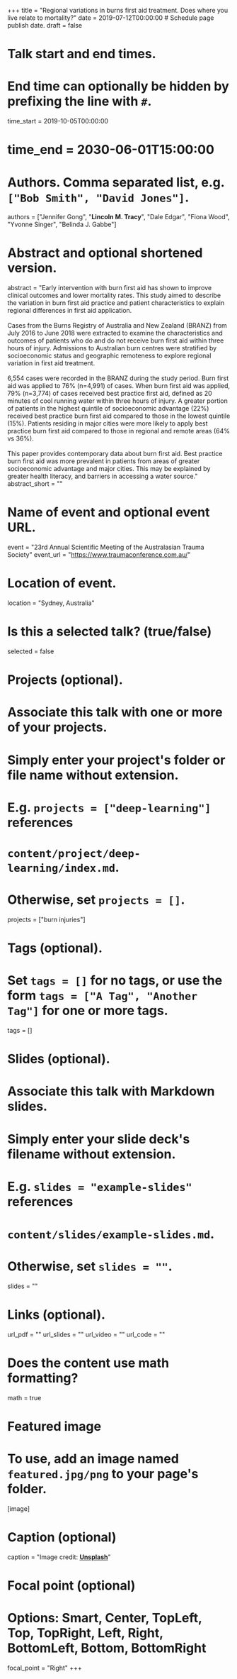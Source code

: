 +++
title = "Regional variations in burns first aid treatment. Does where you live relate to mortality?"
date = 2019-07-12T00:00:00  # Schedule page publish date.
draft = false

# Talk start and end times.
#   End time can optionally be hidden by prefixing the line with `#`.
time_start = 2019-10-05T00:00:00
# time_end = 2030-06-01T15:00:00

# Authors. Comma separated list, e.g. `["Bob Smith", "David Jones"]`.
authors = ["Jennifer Gong", "**Lincoln M. Tracy**", "Dale Edgar", "Fiona Wood", "Yvonne Singer", "Belinda J. Gabbe"]

# Abstract and optional shortened version.
abstract = "Early intervention with burn first aid has shown to improve clinical outcomes and lower mortality rates. This study aimed to describe the variation in burn first aid practice and patient characteristics to explain regional differences in first aid application. <br/> <br/> Cases from the Burns Registry of Australia and New Zealand (BRANZ) from July 2016 to June 2018 were extracted to examine the characteristics and outcomes of patients who do and do not receive burn first aid within three hours of injury. Admissions to Australian burn centres were stratified by socioeconomic status and geographic remoteness to explore regional variation in first aid treatment. <br/> <br/> 6,554 cases were recorded in the BRANZ during the study period. Burn first aid was applied to 76% (n=4,991) of cases. When burn first aid was applied, 79% (n=3,774) of cases received best practice first aid, defined as 20 minutes of cool running water within three hours of injury. A greater portion of patients in the highest quintile of socioeconomic advantage (22%) received best practice burn first aid compared to those in the lowest quintile (15%). Patients residing in major cities were more likely to apply best practice burn first aid compared to those in regional and remote areas (64% vs 36%). <br/> <br/> This paper provides contemporary data about burn first aid. Best practice burn first aid was more prevalent in patients from areas of greater socioeconomic advantage and major cities. This may be explained by greater health literacy, and barriers in accessing a water source."
abstract_short = ""

# Name of event and optional event URL.
event = "23rd Annual Scientific Meeting of the Australasian Trauma Society"
event_url = "https://www.traumaconference.com.au/"

# Location of event.
location = "Sydney, Australia"

# Is this a selected talk? (true/false)
selected = false

# Projects (optional).
#   Associate this talk with one or more of your projects.
#   Simply enter your project's folder or file name without extension.
#   E.g. `projects = ["deep-learning"]` references 
#   `content/project/deep-learning/index.md`.
#   Otherwise, set `projects = []`.
projects = ["burn injuries"]

# Tags (optional).
#   Set `tags = []` for no tags, or use the form `tags = ["A Tag", "Another Tag"]` for one or more tags.
tags = []

# Slides (optional).
#   Associate this talk with Markdown slides.
#   Simply enter your slide deck's filename without extension.
#   E.g. `slides = "example-slides"` references 
#   `content/slides/example-slides.md`.
#   Otherwise, set `slides = ""`.
slides = ""

# Links (optional).
url_pdf = ""
url_slides = ""
url_video = ""
url_code = ""

# Does the content use math formatting?
math = true

# Featured image
# To use, add an image named `featured.jpg/png` to your page's folder. 
[image]
  # Caption (optional)
  caption = "Image credit: [**Unsplash**](https://unsplash.com/photos/bzdhc5b3Bxs)"

  # Focal point (optional)
  # Options: Smart, Center, TopLeft, Top, TopRight, Left, Right, BottomLeft, Bottom, BottomRight
  focal_point = "Right"
+++


